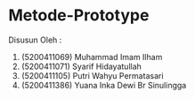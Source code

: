 # Metode-Prototype

Disusun Oleh :

1. (5200411069) Muhammad Imam Ilham
2. (5200411071) Syarif Hidayatullah
3. (5200411105) Putri Wahyu Permatasari
4. (5200411386) Yuana Inka Dewi Br Sinulingga
